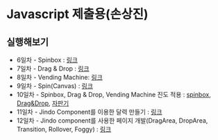 Javascript 제출용(손상진)
===========================

실행해보기
--------------------------------------

- 6일차 - Spinbox : [링크](http://sjworks.github.com/javascript/day6/demo.html)
- 7일차 - Drag & Drop : [링크](http://sjworks.github.com/javascript/day7/demo.html)
- 8일차 - Vending Machine: [링크](http://sjworks.github.com/javascript/day8/demo.html)
- 9일차 - Spin(Canvas) : [링크](http://sjworks.github.com/javascript/day9/demo.html)
- 10일차 - Spinbox, Drag & Drop, Vending Machine 진도 적용 : [spinbox](http://sjworks.github.com/javascript/day10/spinbox.jindo/demo.html), [Drag&Drop](http://sjworks.github.com/javascript/day10/drag_n_drop.jindo/demo.html), [자판기](http://sjworks.github.com/javascript/day10/vending_machine.jindo/demo.html)
- 11일차 - Jindo Component를 이용한 달력 만들기 : [링크](http://sjworks.github.com/javascript/day11/demo.html)
- 12일차 - Jindo component를 사용한 페이지 개발(DragArea, DropArea, Transition, Rollover, Foggy) : [링크](http://sjworks.github.com/javascript/day12/demo.html)